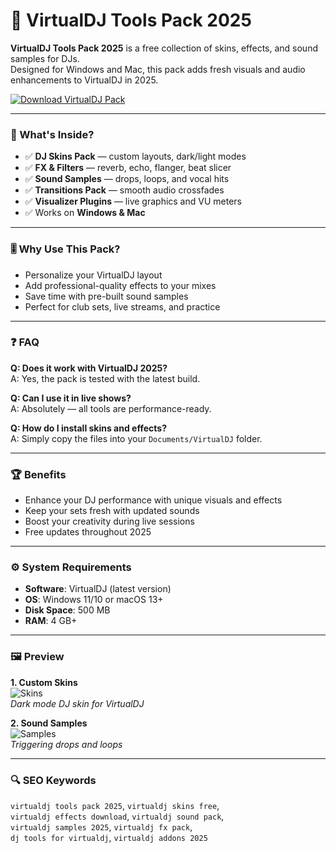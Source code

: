 # 🎵 VirtualDJ Tools Pack 2025

**VirtualDJ Tools Pack 2025** is a free collection of skins, effects, and sound samples for DJs.  
Designed for Windows and Mac, this pack adds fresh visuals and audio enhancements to VirtualDJ in 2025.  

[![Download VirtualDJ Pack](https://img.shields.io/badge/Download-VirtualDJ_Pack_2025-blueviolet)](#)

---

### 🎯 What's Inside?
- ✅ **DJ Skins Pack** — custom layouts, dark/light modes  
- ✅ **FX & Filters** — reverb, echo, flanger, beat slicer  
- ✅ **Sound Samples** — drops, loops, and vocal hits  
- ✅ **Transitions Pack** — smooth audio crossfades  
- ✅ **Visualizer Plugins** — live graphics and VU meters  
- ✅ Works on **Windows & Mac**  

---

### 🎚 Why Use This Pack?
- Personalize your VirtualDJ layout  
- Add professional-quality effects to your mixes  
- Save time with pre-built sound samples  
- Perfect for club sets, live streams, and practice  

---

### ❓ FAQ

**Q: Does it work with VirtualDJ 2025?**  
A: Yes, the pack is tested with the latest build.  

**Q: Can I use it in live shows?**  
A: Absolutely — all tools are performance-ready.  

**Q: How do I install skins and effects?**  
A: Simply copy the files into your `Documents/VirtualDJ` folder.  

---

### 🏆 Benefits
- Enhance your DJ performance with unique visuals and effects  
- Keep your sets fresh with updated sounds  
- Boost your creativity during live sessions  
- Free updates throughout 2025  

---

### ⚙️ System Requirements
- **Software**: VirtualDJ (latest version)  
- **OS**: Windows 11/10 or macOS 13+  
- **Disk Space**: 500 MB  
- **RAM**: 4 GB+  

---

### 🖼 Preview
**1. Custom Skins**  
![Skins](https://cdn.gearnews.com/wp-content/uploads/2024/11/Virtual-DJ.jpg)  
*Dark mode DJ skin for VirtualDJ*  


**2. Sound Samples**  
![Samples](https://shop.skillzme.com/wp-content/uploads/2025/01/virtualdj-05_Performance.jpg)  
*Triggering drops and loops*  

---

### 🔍 SEO Keywords
`virtualdj tools pack 2025`, `virtualdj skins free`,  
`virtualdj effects download`, `virtualdj sound pack`,  
`virtualdj samples 2025`, `virtualdj fx pack`,  
`dj tools for virtualdj`, `virtualdj addons 2025`
